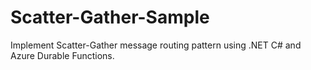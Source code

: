 # Scatter-Gather-Sample

Implement Scatter-Gather message routing pattern using .NET C# and Azure Durable Functions. 

